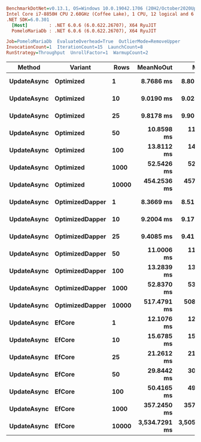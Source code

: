 ``` ini

BenchmarkDotNet=v0.13.1, OS=Windows 10.0.19042.1706 (20H2/October2020Update)
Intel Core i7-8850H CPU 2.60GHz (Coffee Lake), 1 CPU, 12 logical and 6 physical cores
.NET SDK=6.0.301
  [Host]        : .NET 6.0.6 (6.0.622.26707), X64 RyuJIT
  PomeloMariaDb : .NET 6.0.6 (6.0.622.26707), X64 RyuJIT

Job=PomeloMariaDb  EvaluateOverhead=True  OutlierMode=RemoveUpper  
InvocationCount=1  IterationCount=15  LaunchCount=8  
RunStrategy=Throughput  UnrollFactor=1  WarmupCount=2  

```
|      Method |         Variant |  Rows |     MeanNoOut |         Mean |          Min |           Q1 |       Median |           Q3 |         Max |
|------------ |---------------- |------ |--------------:|-------------:|-------------:|-------------:|-------------:|-------------:|------------:|
| **UpdateAsync** |       **Optimized** |     **1** |     **8.7686 ms** |     **8.802 ms** |     **7.240 ms** |     **8.371 ms** |     **8.763 ms** |     **9.108 ms** |    **12.05 ms** |
| **UpdateAsync** |       **Optimized** |    **10** |     **9.0190 ms** |     **9.024 ms** |     **6.903 ms** |     **8.495 ms** |     **9.026 ms** |     **9.508 ms** |    **10.93 ms** |
| **UpdateAsync** |       **Optimized** |    **25** |     **9.8178 ms** |     **9.900 ms** |     **7.192 ms** |     **9.214 ms** |     **9.815 ms** |    **10.303 ms** |    **12.50 ms** |
| **UpdateAsync** |       **Optimized** |    **50** |    **10.8598 ms** |    **11.052 ms** |     **9.527 ms** |    **10.297 ms** |    **10.791 ms** |    **11.614 ms** |    **15.13 ms** |
| **UpdateAsync** |       **Optimized** |   **100** |    **13.8112 ms** |    **14.013 ms** |    **11.656 ms** |    **13.137 ms** |    **13.836 ms** |    **14.629 ms** |    **18.90 ms** |
| **UpdateAsync** |       **Optimized** |  **1000** |    **52.5426 ms** |    **52.884 ms** |    **48.655 ms** |    **51.435 ms** |    **52.313 ms** |    **54.129 ms** |    **60.83 ms** |
| **UpdateAsync** |       **Optimized** | **10000** |   **454.2536 ms** |   **457.262 ms** |   **426.887 ms** |   **444.157 ms** |   **453.374 ms** |   **467.090 ms** |   **512.55 ms** |
| **UpdateAsync** | **OptimizedDapper** |     **1** |     **8.3669 ms** |     **8.513 ms** |     **6.914 ms** |     **7.897 ms** |     **8.323 ms** |     **8.964 ms** |    **12.40 ms** |
| **UpdateAsync** | **OptimizedDapper** |    **10** |     **9.2004 ms** |     **9.176 ms** |     **7.584 ms** |     **8.652 ms** |     **9.255 ms** |     **9.577 ms** |    **10.80 ms** |
| **UpdateAsync** | **OptimizedDapper** |    **25** |     **9.4085 ms** |     **9.418 ms** |     **7.726 ms** |     **8.945 ms** |     **9.396 ms** |     **9.825 ms** |    **11.24 ms** |
| **UpdateAsync** | **OptimizedDapper** |    **50** |    **11.0006 ms** |    **11.099 ms** |     **9.434 ms** |    **10.642 ms** |    **10.982 ms** |    **11.438 ms** |    **13.63 ms** |
| **UpdateAsync** | **OptimizedDapper** |   **100** |    **13.2839 ms** |    **13.521 ms** |    **11.751 ms** |    **12.733 ms** |    **13.280 ms** |    **14.022 ms** |    **18.18 ms** |
| **UpdateAsync** | **OptimizedDapper** |  **1000** |    **52.8370 ms** |    **53.123 ms** |    **47.283 ms** |    **51.096 ms** |    **52.646 ms** |    **54.832 ms** |    **62.86 ms** |
| **UpdateAsync** | **OptimizedDapper** | **10000** |   **517.4791 ms** |   **508.961 ms** |   **433.241 ms** |   **494.777 ms** |   **520.304 ms** |   **529.862 ms** |   **571.92 ms** |
| **UpdateAsync** |          **EfCore** |     **1** |    **12.1076 ms** |    **12.153 ms** |    **10.282 ms** |    **11.403 ms** |    **12.090 ms** |    **12.871 ms** |    **15.46 ms** |
| **UpdateAsync** |          **EfCore** |    **10** |    **15.6785 ms** |    **15.728 ms** |    **12.952 ms** |    **14.937 ms** |    **15.715 ms** |    **16.468 ms** |    **19.35 ms** |
| **UpdateAsync** |          **EfCore** |    **25** |    **21.2612 ms** |    **21.442 ms** |    **16.499 ms** |    **19.698 ms** |    **21.408 ms** |    **22.733 ms** |    **31.00 ms** |
| **UpdateAsync** |          **EfCore** |    **50** |    **29.8442 ms** |    **30.073 ms** |    **21.069 ms** |    **26.840 ms** |    **30.055 ms** |    **32.621 ms** |    **42.09 ms** |
| **UpdateAsync** |          **EfCore** |   **100** |    **50.4165 ms** |    **49.617 ms** |    **29.742 ms** |    **43.421 ms** |    **50.770 ms** |    **55.481 ms** |    **72.88 ms** |
| **UpdateAsync** |          **EfCore** |  **1000** |   **357.2450 ms** |   **357.594 ms** |   **270.716 ms** |   **334.211 ms** |   **357.747 ms** |   **383.235 ms** |   **449.18 ms** |
| **UpdateAsync** |          **EfCore** | **10000** | **3,534.7291 ms** | **3,505.292 ms** | **2,845.772 ms** | **3,432.607 ms** | **3,553.392 ms** | **3,649.898 ms** | **3,875.82 ms** |
